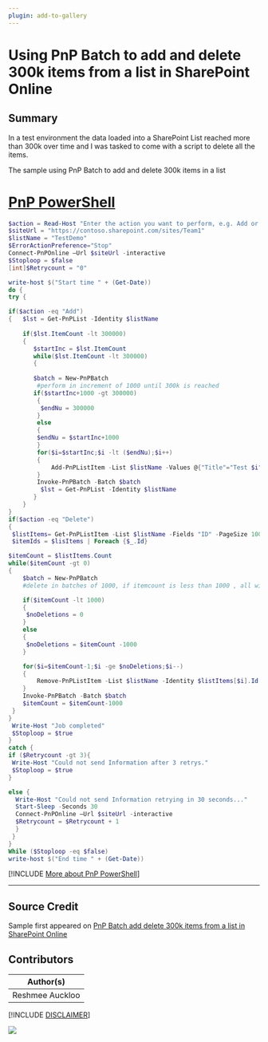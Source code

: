 ```yaml
---
plugin: add-to-gallery
---
```


# Using PnP Batch to add and delete 300k items from a list in SharePoint Online

## Summary
In a test environment the data loaded into a SharePoint List reached more than 300k over time and I was tasked to come with a script to delete all the items. 

The sample using PnP Batch to add and delete 300k items in a list

# [PnP PowerShell](#tab/pnpps)
```powershell
$action = Read-Host "Enter the action you want to perform, e.g. Add or Delete"
$siteUrl = "https://contoso.sharepoint.com/sites/Team1"
$listName = "TestDemo" 
$ErrorActionPreference="Stop"
Connect-PnPOnline –Url $siteUrl -interactive
$Stoploop = $false
[int]$Retrycount = "0"

write-host $("Start time " + (Get-Date))
do {
try {

if($action -eq "Add")
{   $lst = Get-PnPList -Identity $listName
    
    if($lst.ItemCount -lt 300000)
    {
       $startInc = $lst.ItemCount
       while($lst.ItemCount -lt 300000)
       {
      
       $batch = New-PnPBatch
        #perform in increment of 1000 until 300k is reached 
       if($startInc+1000 -gt 300000)
        {
         $endNu = 300000
        } 
        else
        {
        $endNu = $startInc+1000
        }
        for($i=$startInc;$i -lt ($endNu);$i++)
        {
            Add-PnPListItem -List $listName -Values @{"Title"="Test $i"} -Batch $batch
        }
        Invoke-PnPBatch -Batch $batch
         $lst = Get-PnPList -Identity $listName
       }
    }
}
if($action -eq "Delete")
{
 $listItems= Get-PnPListItem -List $listName -Fields "ID" -PageSize 1000  
 $itemIds = $lisItems | Foreach {$_.Id}

$itemCount = $listItems.Count
while($itemCount -gt 0)
{
    $batch = New-PnPBatch
    #delete in batches of 1000, if itemcount is less than 1000 , all will be deleted 

    if($itemCount -lt 1000)
    {
     $noDeletions = 0
    }
    else
    {
     $noDeletions = $itemCount -1000
    }

    for($i=$itemCount-1;$i -ge $noDeletions;$i--)
    {
        Remove-PnPListItem -List $listName -Identity $listItems[$i].Id -Batch $batch 
    }
    Invoke-PnPBatch -Batch $batch
    $itemCount = $itemCount-1000
 }
}
 Write-Host "Job completed"
 $Stoploop = $true
}
catch {
if ($Retrycount -gt 3){
 Write-Host "Could not send Information after 3 retrys." 
 $Stoploop = $true
}

else {
  Write-Host "Could not send Information retrying in 30 seconds..."
  Start-Sleep -Seconds 30
  Connect-PnPOnline –Url $siteUrl -interactive
  $Retrycount = $Retrycount + 1
  }
 }
}
While ($Stoploop -eq $false)
write-host $("End time " + (Get-Date))
```
[!INCLUDE [More about PnP PowerShell](../../docfx/includes/MORE-PNPPS.md)]
***
## Source Credit

Sample first appeared on [PnP Batch add delete 300k items from a list in SharePoint Online](https://reshmeeauckloo.wordpress.com/2021/09/12/pnp-batch-add-delete-300k-items-from-a-sharepoint-online-list/)

## Contributors

| Author(s) |
|-----------|
| Reshmee Auckloo |

[!INCLUDE [DISCLAIMER](../../docfx/includes/DISCLAIMER.md)]

<img src="https://telemetry.sharepointpnp.com/script-samples/scripts/spo-list-batch-large-adddelete" aria-hidden="true" />